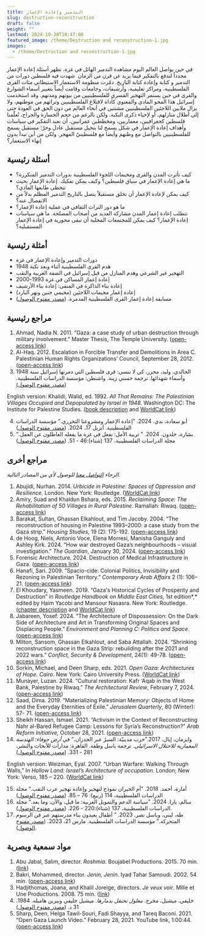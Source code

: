 ```yaml
---
title: التدمير وإعادة الإعمار
slug: destruction-reconstruction
draft: false
weight: ""
lastmod: 2024-10-20T18:47:00
featured_image: /theme/Destruction and reconstruction-1.jpg
images:
  - /theme/Destruction and reconstruction-1.jpg
---
```

في حين يواصل العالم اليوم مشاهدة التدمير ‏الهائل في غزة، تظهر أسئلة إعادة الإعمار مجدداً لتدفع بالتفكير فيما يزيد عن قرن من الزمان  شهدت فيه فلسطين دورات من التدمير و كتابة وإعادة كتابة التاريخ. دمّرت منظومة الاستعمار الاستيطاني مئات القرى الفلسطينية، ومراكز تعليمية، وأرشيفات، وجامعات وقامت أيضاً بتغيير أسماء الشوارع والقرى في حين يستمر التهجير القسري للفلسطينيين من بيوتهم ومدنهم. وقد استخدمت إسرائيل هذا المحو المادي والمعنوي كأداة لاقتلاع الفلسطينيين وتراثهم من موطنهم، ولا يزال ملايين اللاجئين الفلسطينيين مشتتين في أنحاء العالم من دون الحق في العودة حتى إلى أطلال منازلهم، أو لإحياء ذكرى النكبة. ولكن بالرغم من حجم الخسارة والجراح، تُعلّمنا فلسطين كجغرافيين، معماريين، ومخططين عمرانيين، أن نعيد التفكير في سياسات وأهداف إعادة الإعمار في شكل يسمح لنا بتخيل مستقبل عادل وحرّ؛ مستقبل يسمح للفلسطينيين بالتواصل مع وطنهم وأيضا مع فلسطينيّ المهجر. ولكن من أين نبدأ بدون إنهاء الاستعمار؟

## أسئلة رئيسية

- كيف تأثرت المدن والقرى ومخيمات اللجوء الفلسطينية بدورات التدمير المتكررة؟
- ما هي إعادة الإعمار في سياق فلسطين؟ وكيف يمكن تفكيك  إعادة الإعمار بحيث تتخطى طابعها المادي؟
- كيف يمكن لإعادة الإعمار أن تخلق مستقبلاً يتصل بالتاريخ التدمير المظلم بدلاً من الانفصال عنه؟
- ما هو دور التراث الثقافي في عملية إعادة الإعمار؟
- تتطلب إعادة إعمار المدن مشاركة العديد من أصحاب المصلحة. ما هي سياسات إعادة الإعمار؟ كيف يمكن للمجتمعات المحلية أن تبقى محورية في إعادة الإعمار المستقبلية؟

## أمثلة رئيسية

- دورات التدمير وإعادة الإعمار في غزة
- هدم القرى الفلسطينية أثناء وبعد نكبة 1948
- التهجير غير الشرعي وهدم المنازل من قبل إسرائيل في الضفة الغربية والنقب
- إعادة إعمار المساكن في غزة 1993-2000
- إعادة بناء الذاكرة في المنفى: إعادة بناء الأرشيف
- إعادة إعمار مخيمات اللاجئين (مخيمي جنين ونهر البارد)
- مسابقة إعادة إعمار القرى الفلسطينية المدمرة. ([مصدر مفتوح الوصول](https://www.plands.org/en/competition-news))

## مراجع رئيسية

1. Ahmad, Nadia N. 2011. “Gaza: a case study of urban destruction through military involvement.” Master Thesis, The Temple University. ([open-access link](https://scholarshare.temple.edu/bitstream/handle/20.500.12613/645/Ahmad_temple_0225M_10714.pdf?sequence=1&isAllowed=y))
2. Al-Haq. 2012. Escalation in Forcible Transfer and Demolitions in Area C. Palestinian Human Rights Organizations’ Council, September 28, 2012. ([open-access link](https://docslib.org/doc/2743276/escalation-in-forcible-transfer-and-demolitions-in-area-c-al-haq-on))
3. الخالدي، وليد، محرر، كي لا ننسى: قرى فلسطين التي دمرتها إسرائيل سنة 1948 وأسماء شهدائها. ترجمة حسني زينة. واشنطن: مؤسسة الدراسات الفلسطينية. ([مصدر مفتوح الوصول)](https://archive.org/details/1948_20221204/page/n9/mode/2up)

English version: Khalidi, Walid, ed. 1992. *All That Remains: The Palestinian Villages Occupied and Depopulated by Israel in 1948.* Washington DC: The Institute for Palestine Studies. ([book description](https://www.palestine-studies.org/en/node/1649445) and [WorldCat link](https://search.worldcat.org/title/25632612))

4. أبو سعادة، ندي. 2024. ”إعادة الإعمار ومشروعنا التحرري.“ مؤسسة الدراسات الفلسطينية. أبريل 17، 2024. ([مصدر مفتوح الوصول](https://www.palestine-studies.org/ar/node/1655449))
5. بشارة، خلدون. 2024. ” تربية الأمل: نفعل في غزة ما يفعله العاطلون عن العمل.“ مجلة الدراسات الفلسطينية، 137 (شتاء):46 - 51. ([مصدر مفتوح الوصول](https://www.palestine-studies.org/ar/node/1654963))

## 

## مراجع أخرى

*الرجاء [التواصل معنا](https://palestine.araburbanism.com/ar/contact/) للوصول لأي من المصادر التالية.*

1. Abujidi, Nurhan. 2014. *Urbicide in Palestine: Spaces of Oppression and Resilience.* London. New York: Routledge. ([WorldCat link](https://search.worldcat.org/title/863043800))
2. Amiry, Suad and Khaldun Bshara, eds. 2015. *Reclaiming Space: The Rehabilitation of 50 Villages in Rural Palestine*. Ramallah: Riwaq. ([open-access link](https://palestine.araburbanism.com/img/RECLAIMING%20SPACE%20RIWAQ%202015.pdf))
3. Barakat, Sultan, Ghassan Elkahlout, and Tim Jacoby. 2004. “The reconstruction of housing in Palestine 1993–2000: a case study from the Gaza strip.” *Housing Studies*, 19 (2): 175-192. ([open-access link](https://www.academia.edu/1165907/The_reconstruction_of_housing_in_Palestine_1993_2000_a_case_study_from_the_Gaza_Strip))
4. de Hoog, Niels, Antonio Voce, Elena Morresi, Manisha Ganguly and Ashley Kirk. 2024. “How war destroyed Gaza’s neighbourhoods – visual investigation.” *The Guardian*, January 30, 2024. ([open-access link](https://www.theguardian.com/world/ng-interactive/2024/jan/30/how-war-destroyed-gazas-neighbourhoods-visual-investigation?source=pmbug.com))
5. Forensic Architecture. 2024. Destruction of Medical Infrastructure in Gaza. ([open-access link](https://forensic-architecture.org/investigation/destruction-of-medical-infrastructure-in-gaza))
6. Hanafi, Sari. 2009. “Spacio-cide: Colonial Politics, Invisibility and Rezoning in Palestinian Territory.” *Contemporary Arab Affairs* 2 (1): 106–21. ([open-access link](https://www.academia.edu/5966113/Spacio_cide_colonial_politics_invisibility_and_rezoning_in_Palestinian_territory))
7. El Khoudary, Yasmeen. 2019. “Gaza's Historical Cycles of Prosperity and Destruction” in *Routledge Handbook on Middle East Cities,* 1st edition*,* edited by Haim Yacobi and Mansour Nasasra. New York: Routledge. ([chapter description](https://www.taylorfrancis.com/chapters/edit/10.4324/9781315625164-7/gaza-historical-cycles-prosperity-destruction-yasmeen-el-khoudary) and [WorldCat link](https://search.worldcat.org/title/1089841501))
8. Jabareen, Yosef. 2024. “The Architecture of Dispossession: On the Dark Side of Architecture and Art in Transforming Original Spaces and Displacing People.” *Environment and Planning C: Politics and Space*. ([open-access link](https://doi.org/10.1177/23996544241259312)) 
9. Milton, Sansom, Ghassan Elkahlout, and Saba Attallah. 2024. “Shrinking reconstruction space in the Gaza Strip: rebuilding after the 2021 and 2022 wars.” *Conflict, Security & Development*, 24(1): 49-78. ([open-access link](https://www.tandfonline.com/doi/full/10.1080/14678802.2024.2314034))
10. Sorkin, Michael, and Deen Sharp, eds. 2021. *Open Gaza: Architectures of Hope. Cairo*. New York: Cairo University Press. ([WorldCat link](https://search.worldcat.org/title/1162796841))
11. Munayer, Luzan. 2024. “Cultural restoration: Kafr ‘Aqab in the West Bank, Palestine by Riwaq.” *The Architectural Review*, February 7, 2024. ([open-access link](https://www.architectural-review.com/buildings/cultural-restoration-kafr-aqab-in-the-west-bank-palestine-by-riwaq#:~:text=Founded%20in%201991%2C%20Riwaq%20is,development%20of%20Palestine's%20architectural%20heritage))
12. Saad, Dima. 2019. “Materializing Palestinian Memory: Objects of Home and the Everyday Eternities of Exile.” *Jerusalem Quarterly*, 80 (Winter): 57- 71. ([open-access link](https://www.palestine-studies.org/sites/default/files/jq-articles/Pages%20from%20JQ80%20-%20Saad.pdf))
13. Sheikh Hassan, Ismael. 2021. “Activism in the Context of Reconstructing Nahr al-Bared Refugee Camp: Lessons for Syria’s Reconstruction?” *Arab Reform Initiative,* October 28, 2021. ([open-access link](https://www.arab-reform.net/publication/activism-in-the-context-of-reconstructing-nahr-al-bared-refugee-camp-lessons-for-syrias-reconstruction/))
14. وايزمان، إيال. 2017.”حرب مدينيّة: السيرُ عبر الجدران،“ في *أرض جوفاء: الهندسة المعمارية للاحتلال الاسرائيلي*. ترجمة باسل وطفة. القاهرة: مدارات للأبحاث والنشر، 281 - 331. ([مصدر مفتوح الوصول](https://archive.org/details/20210510_20210510_2152/page/n331/mode/2up))

English version: Weizman, Eyal. 2007. “Urban Warfare: Walking Through Walls,” In *Hollow Land: Israel’s Architecture of occupation*. London; New York: Verso, 185 – 220. ([WorldCat link](https://search.worldcat.org/title/989789841))

15. أمارة، أحمد. 2018. ”أم الحيران نموذج لتهجير وإعادة تهجير عرب النقب.“ مجلة الدراسات الفلسطينية، 114 (ربيع): 76 – 85. ([مصدر مفتوح الوصول](https://store.palestine-studies.org/sites/default/files/mdf-articles/076-085.pdf))
16. سالم، يارا. 2024. ”سياسة الدعم والتمويل الغربية: ما قبل، والآن، وما بعد.“ مجلة الدراسات الفلسطينية، 137 (شتاء):220 - 226. ([مصدر مفتوح الوصول](https://www.palestine-studies.org/ar/node/1654964)).
17. طه، لبنى، وباسل نصر. 2023. ” أطفال يعيدون بناء مدرستهم عبر فن الرسوم المتحركة.“ مؤسسة الدراسات الفلسطينية. مارس 21، 2023. ([مصدر مفتوح الوصول](https://www.palestine-studies.org/ar/node/1653752)).

## مواد سمعية وبصرية

1. Abu Jabal, Salim, director. *Roshmia*. Boujabel Productions. 2015. 70 min. ([link](https://www.youtube.com/watch?v=1PHYtQu5NSU))
2. Bakri, Mohammed, director. *Jenin, Jenin*. Iyad Tahar Samoudi. 2002. 54 min. ([open-access link](https://www.youtube.com/watch?v=dU9iNGc5Bf4))
3. Hadjithomas, Joana, and Khalil Joreige, directors. *Je veux voir*. Mille et Une Productions. 2008. 75 min. ([link](https://vimeo.com/153902289))
4. خليفي، ميشيل، مخرج. *معلول تحتفل بدمارها*. ميشيل خليفي وبيرين هامبله. 1984. 31 د. ([مصدر مفتوح الوصول](https://www.youtube.com/watch?v=D44KIMcPRnQ))
5. Sharp, Deen, Helga Tawil-Souri, Fadi Shayya, and Tareq Baconi. 2021. “Open Gaza Launch Video.” February 28, 2021. YouTube link, 1:00:44. ([open-access link](https://www.youtube.com/watch?v=RumfL3-3wQ4&t=475s))
